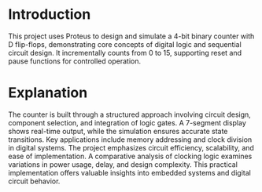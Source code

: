 # Introduction
This project uses Proteus to design and simulate a 4-bit binary counter with D flip-flops, demonstrating core concepts of digital logic and sequential circuit design. It incrementally counts from 0 to 15, supporting reset and pause functions for controlled operation.

# Explanation
The counter is built through a structured approach involving circuit design, component selection, and integration of logic gates. A 7-segment display shows real-time output, while the simulation ensures accurate state transitions. Key applications include memory addressing and clock division in digital systems. The project emphasizes circuit efficiency, scalability, and ease of implementation. A comparative analysis of clocking logic examines variations in power usage, delay, and design complexity. This practical implementation offers valuable insights into embedded systems and digital circuit behavior.
